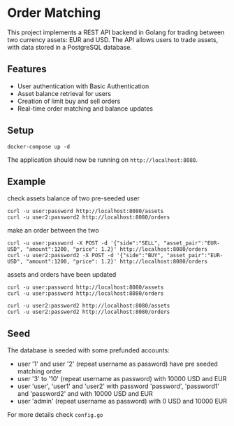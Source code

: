 # Order Matching

This project implements a REST API backend in Golang for trading between two currency assets: EUR and USD. 
The API allows users to trade assets, with data stored in a PostgreSQL database.

## Features

- User authentication with Basic Authentication
- Asset balance retrieval for users
- Creation of limit buy and sell orders
- Real-time order matching and balance updates

## Setup

```
docker-compose up -d
 ```

The application should now be running on `http://localhost:8080`.

## Example

check assets balance of two pre-seeded user
```
curl -u user:password http://localhost:8080/assets
curl -u user2:password2 http://localhost:8080/orders
```

make an order between the two
```
curl -u user:password -X POST -d '{"side":"SELL", "asset_pair":"EUR-USD", "amount":1200, "price": 1.2}' http://localhost:8080/orders
curl -u user2:password2 -X POST -d '{"side":"BUY", "asset_pair":"EUR-USD", "amount":1200, "price": 1.2}' http://localhost:8080/orders
```

assets and orders have been updated
```
curl -u user:password http://localhost:8080/assets
curl -u user:password http://localhost:8080/orders

curl -u user2:password2 http://localhost:8080/assets
curl -u user2:password2 http://localhost:8080/orders
```

## Seed

The database is seeded with some prefunded accounts:
- user '1' and user '2' (repeat username as password) have pre seeded matching order 
- user '3' to '10' (repeat username as password) with 10000 USD and EUR
- user 'user', 'user1' and 'user2' with password 'password', 'password1' and 'password2' and with 10000 USD and EUR
- user 'admin' (repeat username as password) with 0 USD and 10000 EUR

For more details check `config.go`